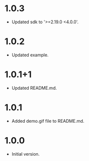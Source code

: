 # 1.0.3

- Updated sdk to '>=2.19.0 <4.0.0'.

# 1.0.2

- Updated example.

# 1.0.1+1

- Updated README.md.

# 1.0.1

- Added demo.gif file to README.md.

# 1.0.0

- Initial version.
